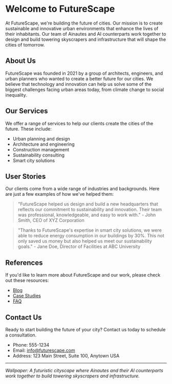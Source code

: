 <!--font:Creepster-->

# Welcome to FutureScape

At FutureScape, we're building the future of cities. Our mission is to create sustainable and innovative urban environments that enhance the lives of their inhabitants. Our team of Ainautes and AI counterparts work together to design and build towering skyscrapers and infrastructure that will shape the cities of tomorrow.

## About Us

FutureScape was founded in 2021 by a group of architects, engineers, and urban planners who wanted to create a better future for our cities. We believe that technology and innovation can help us solve some of the biggest challenges facing urban areas today, from climate change to social inequality.

## Our Services

We offer a range of services to help our clients create the cities of the future. These include:

- Urban planning and design
- Architecture and engineering
- Construction management
- Sustainability consulting
- Smart city solutions

## User Stories

Our clients come from a wide range of industries and backgrounds. Here are just a few examples of how we've helped them:

> "FutureScape helped us design and build a new headquarters that reflects our commitment to sustainability and innovation. Their team was professional, knowledgeable, and easy to work with." - John Smith, CEO of XYZ Corporation

> "Thanks to FutureScape's expertise in smart city solutions, we were able to reduce energy consumption in our buildings by 30%. This not only saved us money but also helped us meet our sustainability goals." - Jane Doe, Director of Facilities at ABC University

## References

If you'd like to learn more about FutureScape and our work, please check out these resources:

- [Blog](#blog)
- [Case Studies](#case-studies)
- [FAQ](#faq)

## Contact Us

Ready to start building the future of your city? Contact us today to schedule a consultation.

- Phone: 555-1234
- Email: info@futurescape.com
- Address: 123 Main Street, Suite 100, Anytown USA

---

*Wallpaper: A futuristic cityscape where Ainautes and their AI counterparts work together to build towering skyscrapers and infrastructure.*

<!--

Write me content for website with wallpaper which alt text is:

"A futuristic cityscape where Ainautes and their AI counterparts work together to build towering skyscrapers and infrastructure."

The name/title of the page should not be 1:1 copy of the alt text but rather a real content of the website which is using this wallpaper.

- Use markdown format 
- Start with heading
- Heading should be short and concise
- The content should look like a real website 
- The website should not be about the wallpaper, wallpaper is just a related background
- Heading should be contain work "wallpaper" or "background"
- Include real sections like references, contact, user stories, etc. use things relevant to the page purpose.
- Feel free to use structure like headings, bullets, numbering, blockquotes, paragraphs, horizontal lines, etc.
- You can use formatting like bold or _italic_
- You can include UTF-8 emojis
- Links should be only #hash anchors (and you can refer to the document itself)
- Do not include images


---


# Welcome to FutureScape

At FutureScape, we're building the future of cities. Our mission is to create sustainable and innovative urban environments that enhance the lives of their inhabitants. Our team of Ainautes and AI counterparts work together to design and build towering skyscrapers and infrastructure that will shape the cities of tomorrow.

## About Us

FutureScape was founded in 2021 by a group of architects, engineers, and urban planners who wanted to create a better future for our cities. We believe that technology and innovation can help us solve some of the biggest challenges facing urban areas today, from climate change to social inequality.

## Our Services

We offer a range of services to help our clients create the cities of the future. These include:

- Urban planning and design
- Architecture and engineering
- Construction management
- Sustainability consulting
- Smart city solutions

## User Stories

Our clients come from a wide range of industries and backgrounds. Here are just a few examples of how we've helped them:

> "FutureScape helped us design and build a new headquarters that reflects our commitment to sustainability and innovation. Their team was professional, knowledgeable, and easy to work with." - John Smith, CEO of XYZ Corporation

> "Thanks to FutureScape's expertise in smart city solutions, we were able to reduce energy consumption in our buildings by 30%. This not only saved us money but also helped us meet our sustainability goals." - Jane Doe, Director of Facilities at ABC University

## References

If you'd like to learn more about FutureScape and our work, please check out these resources:

- [Blog](#blog)
- [Case Studies](#case-studies)
- [FAQ](#faq)

## Contact Us

Ready to start building the future of your city? Contact us today to schedule a consultation.

- Phone: 555-1234
- Email: info@futurescape.com
- Address: 123 Main Street, Suite 100, Anytown USA

---

*Wallpaper: A futuristic cityscape where Ainautes and their AI counterparts work together to build towering skyscrapers and infrastructure.*

-->
